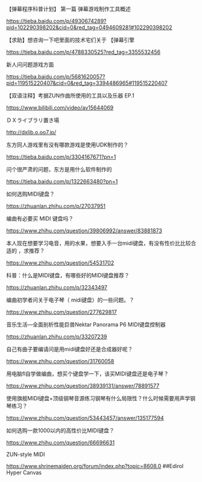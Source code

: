 【弹幕程序科普计划】 第一篇 弹幕游戏制作工具概述

https://tieba.baidu.com/p/4930674289?pid=102290398202&cid=0&red_tag=0494609281#102290398202

【求助】想咨询一下吧里面的技术宅们关于 【弹幕引擎

https://tieba.baidu.com/p/4788330525?red_tag=3355532456

新人问问题游戏方面

https://tieba.baidu.com/p/5681620057?pid=119515220407&cid=0&red_tag=3394486965#119515220407

【双语注释】考据ZUN作曲所使用的工具以及乐器 EP.1

https://www.bilibili.com/video/av15644069

ＤＸライブラリ置き場

http://dxlib.o.oo7.jp/

东方同人游戏里有没有哪款游戏是使用UDK制作的？

https://tieba.baidu.com/p/3304167671?pn=1

问个很严肃的问题，东方是用什么软件制作的

https://tieba.baidu.com/p/1322663480?pn=1

如何选购MIDI键盘？

https://zhuanlan.zhihu.com/p/27037951

编曲有必要买 MIDI 键盘吗？

https://www.zhihu.com/question/39806992/answer/83881873

本人现在想要学习电音，用的水果，想要入手一台midi键盘，有没有性价比比较合适的 ，求推荐？

https://www.zhihu.com/question/54531702

科普：什么是MIDI键盘，有哪些好的MIDI键盘推荐？

https://zhuanlan.zhihu.com/p/32343497

编曲初学者问关于电子琴（ midi键盘）的一些问题。？

https://www.zhihu.com/question/277629817

音乐生活—全面剖析性能巨兽Nektar Panorama P6 MIDI键盘控制器

https://zhuanlan.zhihu.com/p/33207239

自己有曲子要编请问是用midi键盘好还是合成器好呢？

https://www.zhihu.com/question/31760058

用电脑fl自学做编曲，想买个键盘学一下，该买MIDI键盘还是电子琴？

https://www.zhihu.com/question/38939131/answer/78891577

使用旗舰MIDI键盘+顶级钢琴音源练习钢琴有什么局限性？什么时候需要用声学钢琴练习？

https://www.zhihu.com/question/53443457/answer/135177594

如何选购一款1000以内的高性价比MIDI键盘？

https://www.zhihu.com/question/66696631

ZUN-style MIDI

https://www.shrinemaiden.org/forum/index.php?topic=8608.0
##Edirol Hyper Canvas 
